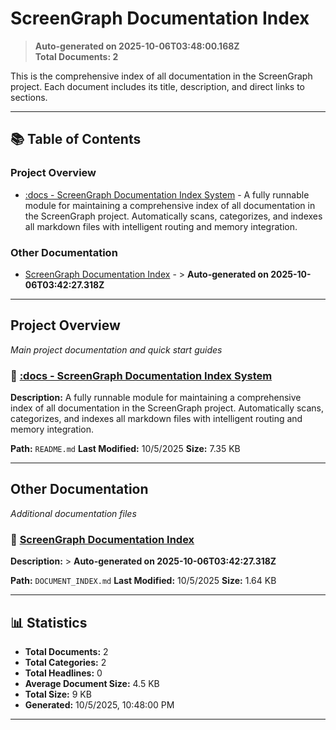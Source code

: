 # ScreenGraph Documentation Index

> **Auto-generated on 2025-10-06T03:48:00.168Z**  
> **Total Documents: 2**

This is the comprehensive index of all documentation in the ScreenGraph project. Each document includes its title, description, and direct links to sections.

---

## 📚 Table of Contents

### Project Overview
- [:docs - ScreenGraph Documentation Index System](./README) - A fully runnable module for maintaining a comprehensive index of all documentation in the ScreenGraph project. Automatically scans, categorizes, and indexes all markdown files with intelligent routing and memory integration.

### Other Documentation
- [ScreenGraph Documentation Index](./DOCUMENT_INDEX) - > **Auto-generated on 2025-10-06T03:42:27.318Z**


---

## Project Overview

*Main project documentation and quick start guides*

### 📄 [:docs - ScreenGraph Documentation Index System](./README)

**Description:** A fully runnable module for maintaining a comprehensive index of all documentation in the ScreenGraph project. Automatically scans, categorizes, and indexes all markdown files with intelligent routing and memory integration.

**Path:** `README.md`
**Last Modified:** 10/5/2025
**Size:** 7.35 KB

---

## Other Documentation

*Additional documentation files*

### 📄 [ScreenGraph Documentation Index](./DOCUMENT_INDEX)

**Description:** > **Auto-generated on 2025-10-06T03:42:27.318Z**

**Path:** `DOCUMENT_INDEX.md`
**Last Modified:** 10/5/2025
**Size:** 1.64 KB

---

## 📊 Statistics

- **Total Documents:** 2
- **Total Categories:** 2
- **Total Headlines:** 0
- **Average Document Size:** 4.5 KB
- **Total Size:** 9 KB
- **Generated:** 10/5/2025, 10:48:00 PM

---
